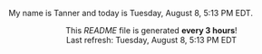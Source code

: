 My name is Tanner and today is Tuesday, August 8, 5:13 PM EDT.

<p align="center">This <i>README</i> file is generated <b>every 3 hours</b>!</br>Last refresh: Tuesday, August 8, 5:13 PM EDT<br /></p>
